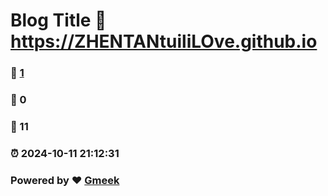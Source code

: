 # Blog Title :link: https://ZHENTANtuiliLOve.github.io 
### :page_facing_up: [1](https://ZHENTANtuiliLOve.github.io/tag.html) 
### :speech_balloon: 0 
### :hibiscus: 11 
### :alarm_clock: 2024-10-11 21:12:31 
### Powered by :heart: [Gmeek](https://github.com/Meekdai/Gmeek)
